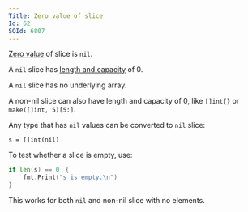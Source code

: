 ```yaml
---
Title: Zero value of slice
Id: 62
SOId: 6807
---
```

[Zero value](29) of slice is `nil`.

A `nil` slice has [length and capacity](61) of 0.

A `nil` slice has no underlying array.

A non-nil slice can also have length and capacity of 0, like `[]int{}` or `make([]int, 5)[5:]`.

Any type that has `nil` values can be converted to `nil` slice:

```
s = []int(nil)
```

To test whether a slice is empty, use:

```go
if len(s) == 0　{
    fmt.Print("s is empty.\n")
}
```

This works for both `nil` and non-nil slice with no elements.
